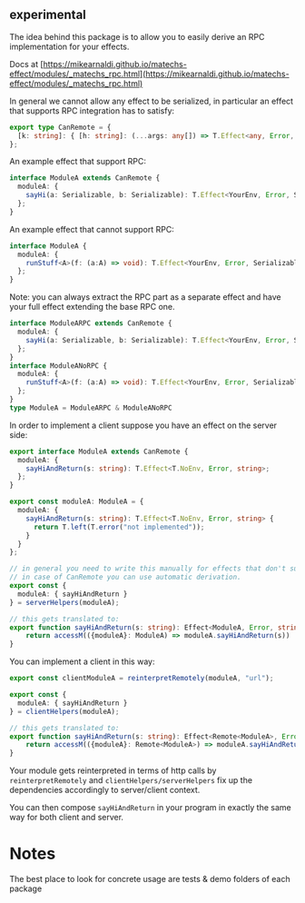 ## experimental

The idea behind this package is to allow you to easily derive an RPC implementation for your effects.

Docs at [https://mikearnaldi.github.io/matechs-effect/modules/_matechs_rpc.html](https://mikearnaldi.github.io/matechs-effect/modules/_matechs_rpc.html)

In general we cannot allow any effect to be serialized, in particular an effect that supports RPC integration has to satisfy:

```ts
export type CanRemote = {
  [k: string]: { [h: string]: (...args: any[]) => T.Effect<any, Error, any> };
};
```

An example effect that support RPC:

```ts
interface ModuleA extends CanRemote {
  moduleA: {
    sayHi(a: Serializable, b: Serializable): T.Effect<YourEnv, Error, SerializableOutput>;
  };
}
```

An example effect that cannot support RPC:

```ts
interface ModuleA {
  moduleA: {
    runStuff<A>(f: (a:A) => void): T.Effect<YourEnv, Error, SerializableOutput>;
  };
}
```

Note: you can always extract the RPC part as a separate effect and have your full effect extending the base RPC one.

```ts
interface ModuleARPC extends CanRemote {
  moduleA: {
    sayHi(a: Serializable, b: Serializable): T.Effect<YourEnv, Error, SerializableOutput>;
  };
}
interface ModuleANoRPC {
  moduleA: {
    runStuff<A>(f: (a:A) => void): T.Effect<YourEnv, Error, SerializableOutput>;
  };
}
type ModuleA = ModuleARPC & ModuleANoRPC
```

In order to implement a client suppose you have an effect on the server side:

```ts
export interface ModuleA extends CanRemote {
  moduleA: {
    sayHiAndReturn(s: string): T.Effect<T.NoEnv, Error, string>;
  };
}

export const moduleA: ModuleA = {
  moduleA: {
    sayHiAndReturn(s: string): T.Effect<T.NoEnv, Error, string> {
      return T.left(T.error("not implemented"));
    }
  }
};

// in general you need to write this manually for effects that don't support CanRemote,
// in case of CanRemote you can use automatic derivation.
export const {
  moduleA: { sayHiAndReturn }
} = serverHelpers(moduleA);

// this gets translated to:
export function sayHiAndReturn(s: string): Effect<ModuleA, Error, string> {
    return accessM(({moduleA}: ModuleA) => moduleA.sayHiAndReturn(s))
}
```

You can implement a client in this way:

```ts
export const clientModuleA = reinterpretRemotely(moduleA, "url");

export const {
  moduleA: { sayHiAndReturn }
} = clientHelpers(moduleA);

// this gets translated to:
export function sayHiAndReturn(s: string): Effect<Remote<ModuleA>, Error, string> {
    return accessM(({moduleA}: Remote<ModuleA>) => moduleA.sayHiAndReturn(s))
}
```

Your module gets reinterpreted in terms of http calls by `reinterpretRemotely` and `clientHelpers/serverHelpers` fix up the dependencies accordingly to server/client context.

You can then compose `sayHiAndReturn` in your program in exactly the same way for both client and server.

# Notes
The best place to look for concrete usage are tests & demo folders of each package


